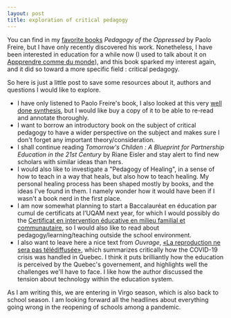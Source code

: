 ```yaml
---
layout: post
title: exploration of critical pedagogy
---
```


You can find in my [favorite books](https://ravirer.com/collections/reading_essentials/) *Pedagogy of the Oppressed* by Paolo Freire, but I have only recently discovered his work. Nonetheless, I have been interested in education for a while now (I used to talk about it on [Appprendre comme du monde](www.apprendrecommedumonde.wordpress.com)), and this book sparked my interest again, and it did so toward a more specific field : critical pedagogy.

So here is just a little post to save some resources about it, authors and questions I would like to explore.

 - I have only listened to Paolo Freire's book, I also looked at this very [well done synthesis](https://www.litcharts.com/lit/pedagogy-of-the-oppressed/summary), but I would like buy a copy of it to be able to re-read and annotate thoroughly.
 - I want to borrow an introductory book on the subject of critical pedagogy to have a wider perspective on the subject and makes sure I don't forget any important theory/consideration.
 - I shall continue reading *Tomorrow's Childen : A Blueprint for Partnership Education in the 21st Century* by Riane Eisler and stay alert to find new scholars with similar ideas than hers.
 - I would also like to investigate  a "Pedagogy of Healing", in a sense of how to teach in a way that heals, but also how to teach healing. My personal healing process has been shaped mostly by books, and the ideas I've found in them. I namely wonder how it would have been if I wasn't a book nerd in the first place.
 - I am now somewhat planning to start a Baccalauréat en éducation par cumul de certificats at l'UQAM next year, for which I would possibly do the [Certificat en intervention éducative en milieu familial et communautaire](https://etudier.uqam.ca/programme?code=4031), so I would also like to read about pedagogy/learning/teaching outside the school environment. 
 - I also want to leave here a nice text from *Ouvrage*, [«La reproduction ne sera pas télédiffusée»](http://www.revue-ouvrage.org/la-reproduction-ne-sera-pas-telediffusee/), which summarizes critically how the COVID-19 crisis was handled in Quebec. I think it puts brilliantly how the education is perceived by the Quebec's governement, and highlights well the challenges we'll have to face. I like how the author discussed the tension about technology within the education system. 

As I am writing this, we are entering in Virgo season, which is also back to school season. I am looking forward all the headlines about everything going wrong in the reopening of schools among a pandemic.  


